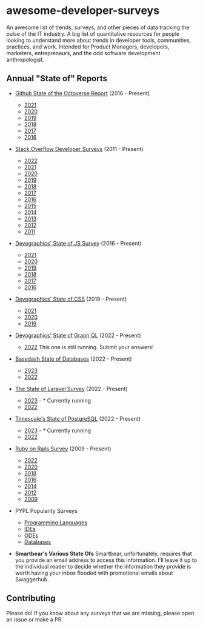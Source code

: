 # awesome-developer-surveys
An awesome list of trends, surveys, and other pieces of data tracking the pulse of the IT industry. A big list of quantitative resources for people looking to understand more about trends in developer tools, communities, practices, and work. Intended for Product Managers, developers, marketers, entrepreneurs, and the odd software development anthropologist.

## Annual "State of" Reports

- [Github State of the Octoverse Report](https://octoverse.github.com/) (2016 - Present)
  - [2021](https://octoverse.github.com/2021/)
  - [2020](https://octoverse.github.com/2020/)
  - [2019](https://octoverse.github.com/2019/)
  - [2018](https://octoverse.github.com/2018/)
  - [2017](https://octoverse.github.com/2017/)
  - [2016](https://octoverse.github.com/2016/)

- [Stack Overflow Developer Surveys]() (2011 - Present)
  - [2022](https://survey.stackoverflow.co/2022)
  - [2021](https://insights.stackoverflow.com/survey/2021)
  - [2020](https://insights.stackoverflow.com/survey/2020)
  - [2019](https://insights.stackoverflow.com/survey/2019)
  - [2018](https://insights.stackoverflow.com/survey/2018)
  - [2017](https://insights.stackoverflow.com/survey/2017)
  - [2016](https://insights.stackoverflow.com/survey/2016)
  - [2015](https://insights.stackoverflow.com/survey/2015)
  - [2014](https://insights.stackoverflow.com/survey/2014)
  - [2013](https://insights.stackoverflow.com/survey/2013)
  - [2012](https://insights.stackoverflow.com/survey/2012)
  - [2011](https://insights.stackoverflow.com/survey/2011)

- [Devographics' State of JS Survey](https://stateofjs.com/en-us/) (2016 - Present)
  - [2021](https://2021.stateofjs.com/)
  - [2020](https://2020.stateofjs.com/)
  - [2019](https://2019.stateofjs.com/)
  - [2018](https://2018.stateofjs.com/)
  - [2017](https://2017.stateofjs.com/)
  - [2016](https://2016.stateofjs.com/)

- [Devographics' State of CSS](https://stateofcss.com/en-us/) (2019 - Present)
  - [2021](https://2021.stateofcss.com/)
  - [2020](https://2020.stateofcss.com/)
  - [2019](https://2019.stateofcss.com/)

- [Devographics' State of Graph QL](https://www.stateofgraphql.com/en-us/) (2022 - Present)
  - [2022](https://www.stateofgraphql.com/en-us/) This one is still running. Submit your answers!
 
- [Basedash State of Databases](https://stateofdb.com/) (2022 - Present)
  - [2023](https://stateofdb.com/)
  - [2022](https://2022.stateofdb.com/)

- [The State of Laravel Survey](https://stateoflaravel.com/) (2022 - Present)
  - [2023](https://stateoflaravel.com/) - * Currently running
  - [2022](https://stateoflaravel.com/results)
 
- [Timescale's State of PostgreSQL](https://www.timescale.com/state-of-postgres/2022) (2022 - Present)
  - [2023](https://timescale.typeform.com/state-of-pg-23) - * Currently running
  - [2022](https://www.timescale.com/state-of-postgres/2022)
 
- [Ruby on Rails Survey](https://rails-hosting.com/) (2009 - Present)
  - [2022](https://rails-hosting.com/2022/)
  - [2020](https://rails-hosting.com/2020/)
  - [2018](https://rails-hosting.com/2018/)
  - [2016](https://rails-hosting.com/2016/index.html)
  - [2014](https://rails-hosting.com/2014/index.html)
  - [2012](https://rails-hosting.com/2012/index.html)
  - [2009](https://rails-hosting.com/2009/index.html)

- PYPL Popularity Surveys
  - [Programming Languages](https://pypl.github.io/PYPL.html)
  - [IDEs](https://pypl.github.io/IDE.html)
  - [ODEs](https://pypl.github.io/ODE.html)
  - [Databases](https://pypl.github.io/DB.html)

- **Smartbear's Various State Ofs** Smartbear, unfortunately, requires that you provide an email address to access this information. I'll leave it up to the individual reader to decide whether the information they provide is worth having your inbox flooded with promotional emails about Swaggerhub.


## Contributing
Please do! If you know about any surveys that we are missing, please open an issue or make a PR.

